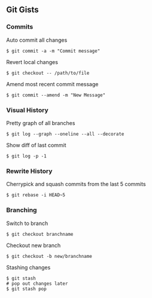 ## Git Gists

### Commits

Auto commit all changes

    $ git commit -a -m "Commit message"

Revert local changes

    $ git checkout -- /path/to/file

Amend most recent commit message

    $ git commit --amend -m "New Message"

### Visual History

Pretty graph of all branches

    $ git log --graph --oneline --all --decorate

Show diff of last commit 

    $ git log -p -1

### Rewrite History

Cherrypick and squash commits from the last 5 commits

    $ git rebase -i HEAD~5

### Branching

Switch to branch

    $ git checkout branchname

Checkout new branch

    $ git checkout -b new/branchname

Stashing changes

    $ git stash
    # pop out changes later
    $ git stash pop
